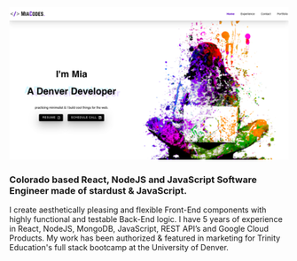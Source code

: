 [![Hi I'm Mia and I make cool stuff.](https://github.com/miadugas/miadugas/blob/master/mia.png)](https://miacodes.com/)



### Colorado based React, NodeJS and JavaScript Software Engineer made of stardust & JavaScript.

I create aesthetically pleasing and flexible Front-End components with highly functional and testable Back-End logic. I have 5 years of experience in React, NodeJS, MongoDB, JavaScript, REST API’s and Google Cloud Products. My work has been authorized & featured in marketing for Trinity Education's full stack bootcamp at the University of Denver.

